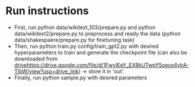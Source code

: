 
# Run instructions

- First, run python data/wikitext_103/prepare.py and python data/wikitext2/prepare.py to preprocess and ready the data (python data/shakespaere/prepare.py for finetuning task)
- Then, run python train.py config/train_gpt2.py with desired hyperparameters to train and generate the checkpoint file (can also be downloaded from [drive](https://drive.google.com/file/d/1FwyIEeY_EX8kUTwpY5oeos4ylrA-TIbW/view?usp=drive_link)https://drive.google.com/file/d/1FwyIEeY_EX8kUTwpY5oeos4ylrA-TIbW/view?usp=drive_link) -> store it in 'out'.
- Finally, run python sample.py with desired parameters


